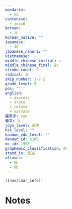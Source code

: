 ```yaml
---
mandarin:
  - xù
cantonese:
  - zeoi6
korean:
  - 서
korean_native: ""
japanese:
  - JO
japanese_nanori: ""
vietnamese:
middle_chinese_initial: z
middle_chinese_final: ɨʌ
stroke_count: 9
radical: 又
skip_number: 1-7-2
grade_level: 5
pos: ""
english:
  - express
  - state
  - relate
  - narrate
羅馬字: syo
韓文: 쇼
joyo_level: 高等
hsk_level: ""
hanmun_edu_level: ""
danayo_id: 5109
mc_id: 1995
graphemic_classification: 余
stand_in: 叙述
aliases:
  - 敍
  - 敘
---
```

```meta-bind-embed
[[nav/char_info]]
```

# Notes
